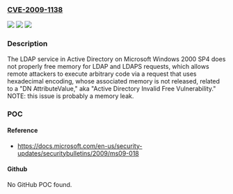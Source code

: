 ### [CVE-2009-1138](https://cve.mitre.org/cgi-bin/cvename.cgi?name=CVE-2009-1138)
![](https://img.shields.io/static/v1?label=Product&message=n%2Fa&color=blue)
![](https://img.shields.io/static/v1?label=Version&message=n%2Fa&color=blue)
![](https://img.shields.io/static/v1?label=Vulnerability&message=n%2Fa&color=brighgreen)

### Description

The LDAP service in Active Directory on Microsoft Windows 2000 SP4 does not properly free memory for LDAP and LDAPS requests, which allows remote attackers to execute arbitrary code via a request that uses hexadecimal encoding, whose associated memory is not released, related to a "DN AttributeValue," aka "Active Directory Invalid Free Vulnerability."  NOTE: this issue is probably a memory leak.

### POC

#### Reference
- https://docs.microsoft.com/en-us/security-updates/securitybulletins/2009/ms09-018

#### Github
No GitHub POC found.


